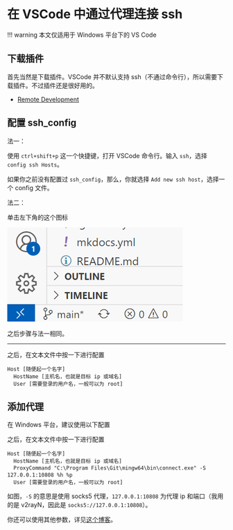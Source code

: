 # 在 VSCode 中通过代理连接 ssh

!!! warning
    本文仅适用于 Windows 平台下的 VS Code

## 下载插件

首先当然是下载插件。VSCode 并不默认支持 ssh（不通过命令行），所以需要下载插件。不过插件还是很好用的。

- [Remote Development](https://marketplace.visualstudio.com/items?itemName=ms-vscode-remote.vscode-remote-extensionpack)

## 配置 ssh_config

法一：

使用 `ctrl+shift+p` 这一个快捷键，打开 VSCode 命令行。输入 `ssh`，选择 `config ssh Hosts`。

如果你之前没有配置过 `ssh_config`，那么，你就选择 `Add new ssh host`，选择一个 config 文件。

法二：

单击左下角的这个图标

![](ssh_quick_button.png)

之后步骤与法一相同。

---

之后，在文本文件中按一下进行配置

```ssh-config
Host [随便起一个名字]
  HostName [主机名，也就是目标 ip 或域名]
  User [需要登录的用户名，一般可以为 root]
```

## 添加代理

在 Windows 平台，建议使用以下配置

之后，在文本文件中按一下进行配置

```ssh-config
Host [随便起一个名字]
  HostName [主机名，也就是目标 ip 或域名]
  ProxyCommand "C:\Program Files\Git\mingw64\bin\connect.exe" -S 127.0.0.1:10808 %h %p
  User [需要登录的用户名，一般可以为 root]
```

如图，`-S` 的意思是使用 socks5 代理，`127.0.0.1:10808` 为代理 ip 和端口（我用的是 v2rayN，因此是 `socks5://127.0.0.1:10808`）。

你还可以使用其他参数，详见[这个博客](https://blog.imyan.ren/posts/4d70a82d/)。